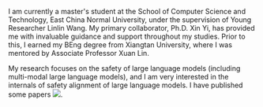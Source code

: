 I am currently a master's student at the School of Computer Science and Technology, East China Normal University, under the supervision of Young Researcher Linlin Wang. My primary collaborator, Ph.D. Xin Yi, has provided me with invaluable guidance and support throughout my studies. Prior to this, I earned my BEng degree from Xiangtan University, where I was mentored by Associate Professor Xuan Lin.

My research focuses on the safety of large language models (including multi-modal large language models), and I am very interested in the internals of safety alignment of large language models. I have published some papers <a href='https://scholar.google.com/citations?user=DhtAFkwAAAAJ'><img src="https://img.shields.io/endpoint?url={{ url | url_encode }}&logo=Google%20Scholar&labelColor=f6f6f6&color=9cf&style=flat&label=citations"></a>.
